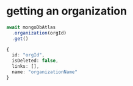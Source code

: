 # getting an organization

``` typescript
await mongoDbAtlas
  .organization(orgId)
  .get()
```

``` typescript
{
  id: "orgId",
  isDeleted: false,
  links: [],
  name: "organizationName"
}
```
